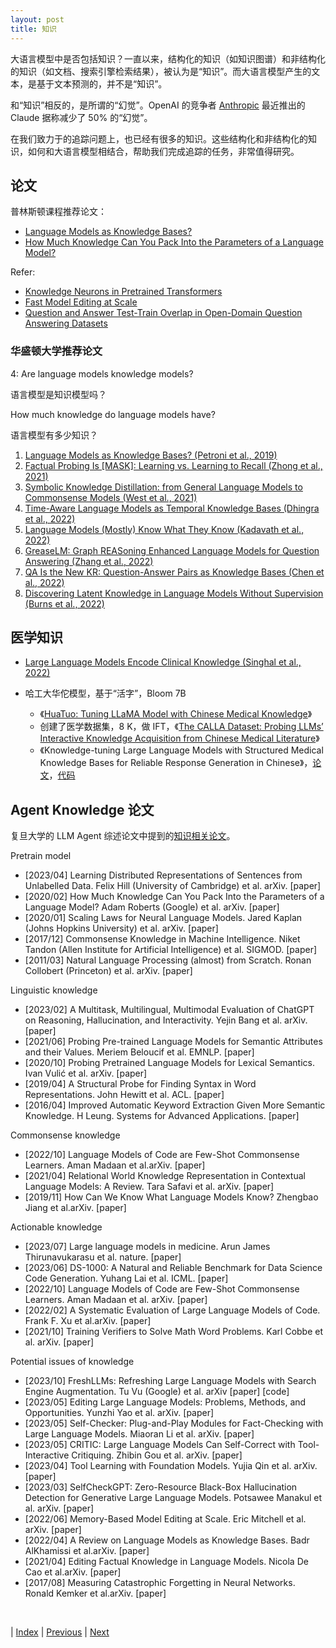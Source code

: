 ```yaml
---
layout: post
title: 知识
---
```


大语言模型中是否包括知识？一直以来，结构化的知识（如知识图谱）和非结构化的知识（如文档、搜索引擎检索结果），被认为是“知识”。而大语言模型产生的文本，是基于文本预测的，并不是“知识”。

和“知识”相反的，是所谓的“幻觉”。OpenAI 的竞争者 [Anthropic](https://www.anthropic.com/) 最近推出的 Claude 据称减少了 50% 的“幻觉”。

在我们致力于的追踪问题上，也已经有很多的知识。这些结构化和非结构化的知识，如何和大语言模型相结合，帮助我们完成追踪的任务，非常值得研究。

## 论文

普林斯顿课程推荐论文：

- [Language Models as Knowledge Bases?](https://arxiv.org/pdf/1909.01066.pdf)
- [How Much Knowledge Can You Pack Into the Parameters of a Language Model?](https://arxiv.org/pdf/2002.08910.pdf)

Refer:
- [Knowledge Neurons in Pretrained Transformers](https://arxiv.org/pdf/2104.08696.pdf)
- [Fast Model Editing at Scale](https://arxiv.org/pdf/2110.11309.pdf)
- [Question and Answer Test-Train Overlap in Open-Domain Question Answering Datasets](https://arxiv.org/pdf/2008.02637.pdf)

### 华盛顿大学推荐论文

4: Are language models knowledge models?

语言模型是知识模型吗？

How much knowledge do language models have?

语言模型有多少知识？

1. [Language Models as Knowledge Bases? (Petroni et al., 2019)](https://aclanthology.org/D19-1250.pdf)
1. [Factual Probing Is [MASK]: Learning vs. Learning to Recall (Zhong et al., 2021)](https://arxiv.org/abs/2104.05240)
1. [Symbolic Knowledge Distillation: from General Language Models to Commonsense Models (West et al., 2021)](https://arxiv.org/abs/2110.07178)
1. [Time-Aware Language Models as Temporal Knowledge Bases (Dhingra et al., 2022)](https://direct.mit.edu/tacl/article/doi/10.1162/tacl_a_00459/110012/Time-Aware-Language-Models-as-Temporal-Knowledge)
1. [Language Models (Mostly) Know What They Know (Kadavath et al., 2022)](https://arxiv.org/abs/2207.05221)
1. [GreaseLM: Graph REASoning Enhanced Language Models for Question Answering (Zhang et al., 2022)](https://arxiv.org/abs/2201.08860)
1. [QA Is the New KR: Question-Answer Pairs as Knowledge Bases (Chen et al., 2022)](https://arxiv.org/abs/2207.00630)
1. [Discovering Latent Knowledge in Language Models Without Supervision (Burns et al., 2022)](https://arxiv.org/abs/2212.03827)

## 医学知识

- [Large Language Models Encode Clinical Knowledge (Singhal et al., 2022)](https://arxiv.org/abs/2212.13138)

- 哈工大华佗模型，基于“活字”，Bloom 7B
  - 《[HuaTuo: Tuning LLaMA Model with Chinese Medical Knowledge](https://arxiv.org/pdf/2304.06975.pdf)》
  - 创建了医学数据集，8 K，做 IFT，《[The CALLA Dataset: Probing LLMs’ Interactive Knowledge Acquisition from Chinese Medical Literature](https://arxiv.org/pdf/2309.04198.pdf)》
  - 《Knowledge-tuning Large Language Models with Structured Medical Knowledge Bases for Reliable Response Generation in Chinese》，[论文](https://arxiv.org/pdf/2309.04175.pdf)，[代码](https://github.com/SCIR-HI/Huatuo-Llama-Med-Chinese/)

## Agent Knowledge 论文

复旦大学的 LLM Agent 综述论文中提到的[知识相关论文](https://github.com/woooodyy/llm-agent-paper-list#112-knowledge)。

Pretrain model
- [2023/04] Learning Distributed Representations of Sentences from Unlabelled Data. Felix Hill (University of Cambridge) et al. arXiv. [paper]
- [2020/02] How Much Knowledge Can You Pack Into the Parameters of a Language Model? Adam Roberts (Google) et al. arXiv. [paper]
- [2020/01] Scaling Laws for Neural Language Models. Jared Kaplan (Johns Hopkins University) et al. arXiv. [paper]
- [2017/12] Commonsense Knowledge in Machine Intelligence. Niket Tandon (Allen Institute for Artificial Intelligence) et al. SIGMOD. [paper]
- [2011/03] Natural Language Processing (almost) from Scratch. Ronan Collobert (Princeton) et al. arXiv. [paper]

Linguistic knowledge
- [2023/02] A Multitask, Multilingual, Multimodal Evaluation of ChatGPT on Reasoning, Hallucination, and Interactivity. Yejin Bang et al. arXiv. [paper]
- [2021/06] Probing Pre-trained Language Models for Semantic Attributes and their Values. Meriem Beloucif et al. EMNLP. [paper]
- [2020/10] Probing Pretrained Language Models for Lexical Semantics. Ivan Vulić et al. arXiv. [paper]
- [2019/04] A Structural Probe for Finding Syntax in Word Representations. John Hewitt et al. ACL. [paper]
- [2016/04] Improved Automatic Keyword Extraction Given More Semantic Knowledge. H Leung. Systems for Advanced Applications. [paper]

Commonsense knowledge
- [2022/10] Language Models of Code are Few-Shot Commonsense Learners. Aman Madaan et al.arXiv. [paper]
- [2021/04] Relational World Knowledge Representation in Contextual Language Models: A Review. Tara Safavi et al. arXiv. [paper]
- [2019/11] How Can We Know What Language Models Know? Zhengbao Jiang et al.arXiv. [paper]

Actionable knowledge
- [2023/07] Large language models in medicine. Arun James Thirunavukarasu et al. nature. [paper]
- [2023/06] DS-1000: A Natural and Reliable Benchmark for Data Science Code Generation. Yuhang Lai et al. ICML. [paper]
- [2022/10] Language Models of Code are Few-Shot Commonsense Learners. Aman Madaan et al. arXiv. [paper]
- [2022/02] A Systematic Evaluation of Large Language Models of Code. Frank F. Xu et al.arXiv. [paper]
- [2021/10] Training Verifiers to Solve Math Word Problems. Karl Cobbe et al. arXiv. [paper]

Potential issues of knowledge
- [2023/10] FreshLLMs: Refreshing Large Language Models with Search Engine Augmentation. Tu Vu (Google) et al. arXiv [paper] [code]
- [2023/05] Editing Large Language Models: Problems, Methods, and Opportunities. Yunzhi Yao et al. arXiv. [paper]
- [2023/05] Self-Checker: Plug-and-Play Modules for Fact-Checking with Large Language Models. Miaoran Li et al. arXiv. [paper]
- [2023/05] CRITIC: Large Language Models Can Self-Correct with Tool-Interactive Critiquing. Zhibin Gou et al. arXiv. [paper]
- [2023/04] Tool Learning with Foundation Models. Yujia Qin et al. arXiv. [paper]
- [2023/03] SelfCheckGPT: Zero-Resource Black-Box Hallucination Detection for Generative Large Language Models. Potsawee Manakul et al. arXiv. [paper]
- [2022/06] Memory-Based Model Editing at Scale. Eric Mitchell et al. arXiv. [paper]
- [2022/04] A Review on Language Models as Knowledge Bases. Badr AlKhamissi et al.arXiv. [paper]
- [2021/04] Editing Factual Knowledge in Language Models. Nicola De Cao et al.arXiv. [paper]
- [2017/08] Measuring Catastrophic Forgetting in Neural Networks. Ronald Kemker et al.arXiv. [paper]

<br/>

| [Index](./) | [Previous](6-1-agi) | [Next](6-9-memory)
